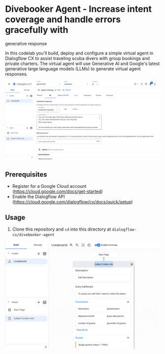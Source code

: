 <!--
Copyright 2023 Google LLC

Licensed under the Apache License, Version 2.0 (the "License");
you may not use this file except in compliance with the License.
You may obtain a copy of the License at

     http://www.apache.org/licenses/LICENSE-2.0

Unless required by applicable law or agreed to in writing, software
distributed under the License is distributed on an "AS IS" BASIS,
WITHOUT WARRANTIES OR CONDITIONS OF ANY KIND, either express or implied.
See the License for the specific language governing permissions and
limitations under the License.
-->

# Divebooker Agent - Increase intent coverage and handle errors gracefully with
  generative response

In this codelab you'll build, deploy and configure a simple virtual agent in
Dialogflow CX to assist traveling scuba divers with group bookings and private
charters. The virtual agent will use Generative AI and Google's latest
generative large language models (LLMs) to generate virtual agent responses.

![Dialogflow CX Generative Response](images/generative-response.png)

## Prerequisites

* Register for a Google Cloud account (<https://cloud.google.com/docs/get-started>)
* Enable the Dialogflow API (<https://cloud.google.com/dialogflow/cx/docs/quick/setup>)

## Usage

1. Clone this repository and `cd` into this directory at `dialogflow-cx/divebooker-agent`

![Dialogflow CX Divebooker Agent](images/divebooker-agent.png)
